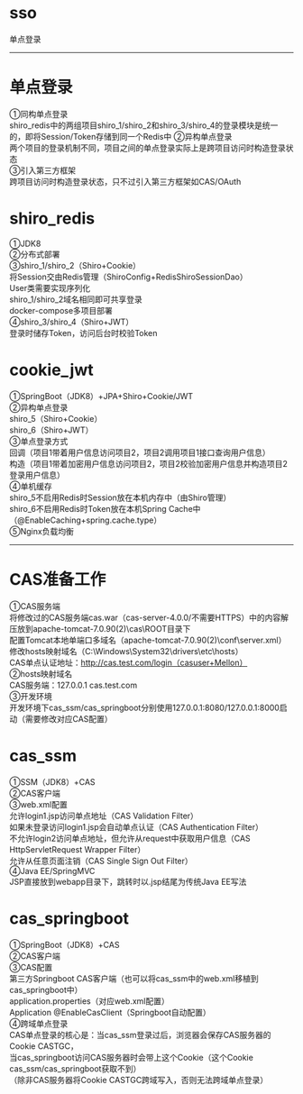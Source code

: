 # sso
单点登录<br>

************************************************************************************************************************

# 单点登录
①同构单点登录<br>
shiro_redis中的两组项目shiro_1/shiro_2和shiro_3/shiro_4的登录模块是统一的，即将Session/Token存储到同一个Redis中
②异构单点登录<br>
两个项目的登录机制不同，项目之间的单点登录实际上是跨项目访问时构造登录状态<br>
③引入第三方框架<br>
跨项目访问时构造登录状态，只不过引入第三方框架如CAS/OAuth<br>

# shiro_redis
①JDK8<br>
②分布式部署<br>
③shiro_1/shiro_2（Shiro+Cookie）<br>
将Session交由Redis管理（ShiroConfig+RedisShiroSessionDao）<br>
User类需要实现序列化<br>
shiro_1/shiro_2域名相同即可共享登录<br>
docker-compose多项目部署<br>
④shiro_3/shiro_4（Shiro+JWT）<br>
登录时储存Token，访问后台时校验Token<br>

# cookie_jwt
①SpringBoot（JDK8）+JPA+Shiro+Cookie/JWT<br>
②异构单点登录<br>
shiro_5（Shiro+Cookie）<br>
shiro_6（Shiro+JWT）<br>
③单点登录方式<br>
回调（项目1带着用户信息访问项目2，项目2调用项目1接口查询用户信息）<br>
构造（项目1带着加密用户信息访问项目2，项目2校验加密用户信息并构造项目2登录用户信息）<br>
④单机缓存<br>
shiro_5不启用Redis时Session放在本机内存中（由Shiro管理）<br>
shiro_6不启用Redis时Token放在本机Spring Cache中（@EnableCaching+spring.cache.type）<br>
⑤Nginx负载均衡<br>

******************************************************************************************

# CAS准备工作
①CAS服务端<br>
将修改过的CAS服务端cas.war（cas-server-4.0.0/不需要HTTPS）中的内容解压放到apache-tomcat-7.0.90(2)\cas\ROOT目录下<br>
配置Tomcat本地单端口多域名（apache-tomcat-7.0.90(2)\conf\server.xml）<br>
修改hosts映射域名（C:\Windows\System32\drivers\etc\hosts）<br>
CAS单点认证地址：http://cas.test.com/login（casuser+Mellon）<br>
②hosts映射域名<br>
CAS服务端：127.0.0.1 cas.test.com<br>
③开发环境<br>
开发环境下cas_ssm/cas_springboot分别使用127.0.0.1:8080/127.0.0.1:8000启动（需要修改对应CAS配置）<br>

# cas_ssm
①SSM（JDK8）+CAS<br>
②CAS客户端<br>
③web.xml配置<br>
允许login1.jsp访问单点地址（CAS Validation Filter）<br>
如果未登录访问login1.jsp会自动单点认证（CAS Authentication Filter）<br>
不允许login2访问单点地址，但允许从request中获取用户信息（CAS HttpServletRequest Wrapper Filter）<br>
允许从任意页面注销（CAS Single Sign Out Filter）<br>
④Java EE/SpringMVC<br>
JSP直接放到webapp目录下，跳转时以.jsp结尾为传统Java EE写法<br>

# cas_springboot
①SpringBoot（JDK8）+CAS<br>
②CAS客户端<br>
③CAS配置<br>
第三方Springboot CAS客户端（也可以将cas_ssm中的web.xml移植到cas_springboot中）<br>
application.properties（对应web.xml配置）<br>
Application @EnableCasClient（Springboot自动配置）<br>
④跨域单点登录<br>
CAS单点登录的核心是：当cas_ssm登录过后，浏览器会保存CAS服务器的Cookie CASTGC，<br>
当cas_springboot访问CAS服务器时会带上这个Cookie（这个Cookie cas_ssm/cas_springboot获取不到）<br>
（除非CAS服务器将Cookie CASTGC跨域写入，否则无法跨域单点登录）<br>
